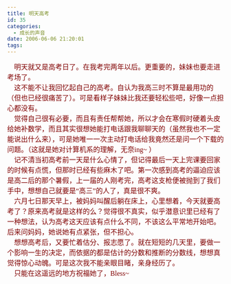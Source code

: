 ```yaml
---
title: 明天高考
id: 35
categories:
  - 成长的声音
date: 2006-06-06 21:20:01
tags:
---
```


<div id="msgcns!DA984E57EDE76A7C!542" class="bvMsg">
<div><span style="color: #800000;"><span style="font-size: 12pt; font-family: 宋体;">    明天就又是高考日了。在我考完两年以后。更重要的，妹妹也要走进考场了。</span></span></div>
<div><span style="color: #800000;"><span style="font-size: 12pt; font-family: 宋体;">    这不能不让我回忆起自己的高考。自认为我高三时不算是最用功的（但也已经很痛苦了）。可是看样子妹妹比我还要轻松些吧，好像一点担心都没有。</span></span></div>
<div><span style="color: #800000;"><span style="font-size: 12pt; font-family: 宋体;">    觉得自己很有必要，而且有责任帮帮她，所以才会在寒假时硬着头皮给她补数学，而且其实很想她能打电话跟我聊聊天的（虽然我也不一定能说出什么来），可是她唯一一次主动打电话给我竟然还是问一个下载的问题。（这就是她对计算机系的理解，无奈</span><span style="font-size: 12pt;" lang="EN-US"><span style="font-family: 'Times New Roman';">ing~ </span></span><span style="font-size: 12pt; font-family: 宋体;">）</span></span></div>
<div><span style="color: #800000;"><span style="font-size: 12pt; font-family: 宋体;">    记不清当初高考前一天是什么心情了，但记得最后一天上完课要回家的时候有点慌，但那时已经有些麻木了吧。第一次感到高考的逼迫应该是高二后的那个暑假，上一届的人刚考完，高考这支枪便被抛到了我们手中，想想自己就要是“高三”的人了，真是很不爽。</span></span></div>
<div><span style="color: #800000;"><span style="font-size: 12pt; font-family: 宋体;">    六月七日</span><span style="font-size: 12pt; font-family: 宋体;">那天早上，被妈妈叫醒后躺在床上，心里想着，今天就要高考了？原来高考就是这样的么？觉得很不真实，似乎潜意识里已经有了一种想法，认为高考这天应该有点什么不同，不该这么平常地开始吧。后来问妈妈，她说她有点紧张，但不担心。</span></span></div>
<div><span style="color: #800000;"><span style="font-size: 12pt; font-family: 宋体;">    想想高考后，又要忙着估分、报志愿了。就在短短的几天里，要做一个影响一生的决定，而依据的都是估计的分数和推断的分数线，想想真觉得惊心动魄。可是这次我不能亲眼目睹，亲身经历了。</span></span></div>
<div><span style="color: #800000;"><span style="font-size: 12pt; font-family: 宋体;">    只能在这遥远的地方祝福她了，</span><span style="font-size: 12pt;" lang="EN-US"><span style="font-family: 'Times New Roman';">Bless~</span></span></span></div>
</div>
